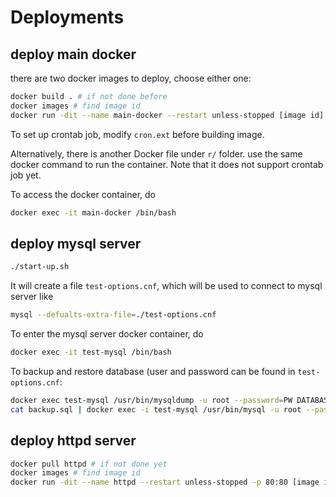# Deployments #

## deploy main docker ##
there are two docker images to deploy, choose either one:
```bash
docker build . # if not done before
docker images # find image id
docker run -dit --name main-docker --restart unless-stopped [image id]
```
To set up crontab job, modify `cron.ext` before building image.

Alternatively, there is another Docker file under `r/` folder. use the same docker command to run the container. Note that it does not support crontab job yet.

To access the docker container, do
```bash
docker exec -it main-docker /bin/bash
```

## deploy mysql server ##
```bash
./start-up.sh
```
It will create a file `test-options.cnf`, which will be used to connect to mysql server like
```bash
mysql --defualts-extra-file=./test-options.cnf
```
To enter the mysql server docker container, do
```bash
docker exec -it test-mysql /bin/bash
```
To backup and restore database (user and password can be found in `test-options.cnf`:
```bash
docker exec test-mysql /usr/bin/mysqldump -u root --password=PW DATABASE > backup.sql
cat backup.sql | docker exec -i test-mysql /usr/bin/mysql -u root --password=root DATABASE
```

## deploy httpd server ##
```bash
docker pull httpd # if not done yet
docker images # find image id
docker run -dit --name httpd --restart unless-stopped -p 80:80 [image id]
```
